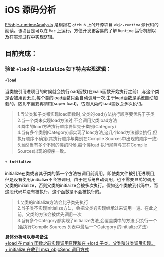 # iOS 源码分析

[FYobjc-runtimeAnalysis](https://github.com/Optimize-iOS/FYObjcCode/tree/master/FYobjc-runtimeAnalysis) 是根据在 `github` 上的开源项目 `objc-runtime` 源代码的阅读。该项目是可以在 `Mac` 上运行，方便开发更容易的了解 `Runtime` 运行机制以及在实现过程中实现逻辑。

## 目前完成：

### 验证 **`+load`** 和 **`+initialize`** 如下特点实现逻辑：

#### **`+load`**

当类被引用进项目的时候就会执行load函数(在main函数开始执行之前）,与这个类是否被用到无关,每个类的load函数只会自动调用一次.由于load函数是系统自动加载的，因此不需要再调用[super load]，否则父类的load函数会多次执行。

> 1.当父类和子类都实现load函数时,父类的load方法执行顺序要优先于子类    
2.当一个类未实现load方法时,不会调用父类load方法    
3.类中的load方法执行顺序要优先于类别(Category)     
4.当有多个类别(Category)都实现了load方法,这几个load方法都会执行,但执行顺序不确定(其执行顺序与类别在Compile Sources中出现的顺序一致)    
5.当然当有多个不同的类的时候,每个类load 执行顺序与其在Compile Sources出现的顺序一致。

#### **`+ initialize `**

initialize在类或者其子类的第一个方法被调用前调用。即使类文件被引用进项目,但是没有使用,initialize不会被调用。由于是系统自动调用，也不需要显式的调用父类的initialize，否则父类的initialize会被多次执行。假如这个类放到代码中，而这段代码并没有被执行，这个函数是不会被执行的。

>1.父类的initialize方法会比子类先执行    
2.当子类不实现initialize方法，会把父类的实现继承过来调用一遍。在此之前，父类的方法会被优先调用一次    
3.当有多个Category都实现了initialize方法,会覆盖类中的方法,只执行一个(会执行Compile Sources 列表中最后一个Category 的initialize方法)   

**具体分析可以参考备注**   
[+load 在 main 函数之前实现调用原理和在 +load 子类、父类和分类调用实现。](https://github.com/Optimize-iOS/FYObjcCode/commit/aa4ec9d6c9ec1b976a7bf04735abea71cae065d2)     
[+ initialize 在收到 msg_objcSend 调用方式](https://github.com/Optimize-iOS/FYObjcCode/commit/891b00fc73e2da1cb0c09f1d1e5fb926dbd7f2b4)


